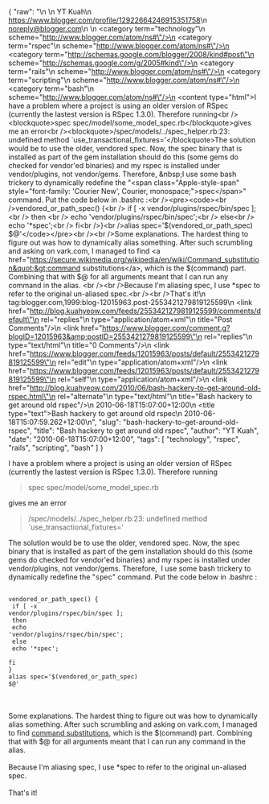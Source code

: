 {
  "raw": "<entry>\n  <author>\n    <name>YT Kuah</name>\n    <uri>https://www.blogger.com/profile/12922664246915351758</uri>\n    <email>noreply@blogger.com</email>\n  </author>\n  <category term=\"technology\"\n    scheme=\"http://www.blogger.com/atom/ns#\"/>\n  <category term=\"rspec\"\n    scheme=\"http://www.blogger.com/atom/ns#\"/>\n  <category term=\"http://schemas.google.com/blogger/2008/kind#post\"\n    scheme=\"http://schemas.google.com/g/2005#kind\"/>\n  <category term=\"rails\"\n    scheme=\"http://www.blogger.com/atom/ns#\"/>\n  <category term=\"scripting\"\n    scheme=\"http://www.blogger.com/atom/ns#\"/>\n  <category term=\"bash\"\n    scheme=\"http://www.blogger.com/atom/ns#\"/>\n  <content type=\"html\">I have a problem where a project is using an older version of RSpec (currently the lastest version is RSpec 1.3.0). Therefore running&lt;br /&gt;&lt;blockquote&gt;spec spec/model/some_model_spec.rb&lt;/blockquote&gt;gives me an error&lt;br /&gt;&lt;blockquote&gt;/spec/models/../spec_helper.rb:23: undefined method `use_transactional_fixtures='&lt;/blockquote&gt;The solution would be to use the older, vendored spec. Now, the spec binary that is installed as part of the gem installation should do this (some gems do checked for vendor'ed binaries) and my rspec is installed under vendor/plugins, not vendor/gems. Therefore, &amp;nbsp;I use some bash trickery to dynamically redefine the &quot;&lt;span class=&quot;Apple-style-span&quot; style=&quot;font-family: 'Courier New', Courier, monospace;&quot;&gt;spec&lt;/span&gt;&quot; command. Put the code below in .bashrc :&lt;br /&gt;&lt;pre&gt;&lt;code&gt;&lt;br /&gt;vendored_or_path_spec() {&lt;br /&gt;  if [ -x vendor/plugins/rspec/bin/spec ];&lt;br /&gt;  then &lt;br /&gt;    echo 'vendor/plugins/rspec/bin/spec';&lt;br /&gt;  else&lt;br /&gt;    echo '*spec';&lt;br /&gt;  fi&lt;br /&gt;}&lt;br /&gt;alias spec='$(vendored_or_path_spec) $@'&lt;/code&gt;&lt;/pre&gt;&lt;br /&gt;&lt;br /&gt;Some explanations. The hardest thing to figure out was how to dynamically alias something. After such scrumbling and asking on vark.com, I managed to find &lt;a href=&quot;https://secure.wikimedia.org/wikipedia/en/wiki/Command_substitution&quot;&gt;command substitutions&lt;/a&gt;, which is the $(command) part. Combining that with $@ for all arguments meant that I can run any command in the alias. &lt;br /&gt;&lt;br /&gt;Because I'm aliasing spec, I use *spec to refer to the original un-aliased spec.&lt;br /&gt;&lt;br /&gt;That's it!</content>\n  <id>tag:blogger.com,1999:blog-12015963.post-2553421279819125599</id>\n  <link href=\"http://blog.kuahyeow.com/feeds/2553421279819125599/comments/default\"\n    rel=\"replies\"\n    type=\"application/atom+xml\"\n    title=\"Post Comments\"/>\n  <link href=\"https://www.blogger.com/comment.g?blogID=12015963&amp;postID=2553421279819125599\"\n    rel=\"replies\"\n    type=\"text/html\"\n    title=\"0 Comments\"/>\n  <link href=\"https://www.blogger.com/feeds/12015963/posts/default/2553421279819125599\"\n    rel=\"edit\"\n    type=\"application/atom+xml\"/>\n  <link href=\"https://www.blogger.com/feeds/12015963/posts/default/2553421279819125599\"\n    rel=\"self\"\n    type=\"application/atom+xml\"/>\n  <link href=\"http://blog.kuahyeow.com/2010/06/bash-hackery-to-get-around-old-rspec.html\"\n    rel=\"alternate\"\n    type=\"text/html\"\n    title=\"Bash hackery to get around old rspec\"/>\n  <published>2010-06-18T15:07:00+12:00</published>\n  <title type=\"text\">Bash hackery to get around old rspec</title>\n  <updated>2010-06-18T15:07:59.262+12:00</updated>\n</entry>",
  "slug": "bash-hackery-to-get-around-old-rspec",
  "title": "Bash hackery to get around old rspec",
  "author": "YT Kuah",
  "date": "2010-06-18T15:07:00+12:00",
  "tags": [
    "technology",
    "rspec",
    "rails",
    "scripting",
    "bash"
  ]
}

I have a problem where a project is using an older version of RSpec (currently the lastest version is RSpec 1.3.0). Therefore running<br /><blockquote>spec spec/model/some_model_spec.rb</blockquote>gives me an error<br /><blockquote>/spec/models/../spec_helper.rb:23: undefined method `use_transactional_fixtures='</blockquote>The solution would be to use the older, vendored spec. Now, the spec binary that is installed as part of the gem installation should do this (some gems do checked for vendor'ed binaries) and my rspec is installed under vendor/plugins, not vendor/gems. Therefore, &nbsp;I use some bash trickery to dynamically redefine the "<span class="Apple-style-span" style="font-family: 'Courier New', Courier, monospace;">spec</span>" command. Put the code below in .bashrc :<br /><pre><code><br />vendored_or_path_spec() {<br />  if [ -x vendor/plugins/rspec/bin/spec ];<br />  then <br />    echo 'vendor/plugins/rspec/bin/spec';<br />  else<br />    echo '*spec';<br />  fi<br />}<br />alias spec='$(vendored_or_path_spec) $@'</code></pre><br /><br />Some explanations. The hardest thing to figure out was how to dynamically alias something. After such scrumbling and asking on vark.com, I managed to find <a href="https://secure.wikimedia.org/wikipedia/en/wiki/Command_substitution">command substitutions</a>, which is the $(command) part. Combining that with $@ for all arguments meant that I can run any command in the alias. <br /><br />Because I'm aliasing spec, I use *spec to refer to the original un-aliased spec.<br /><br />That's it!